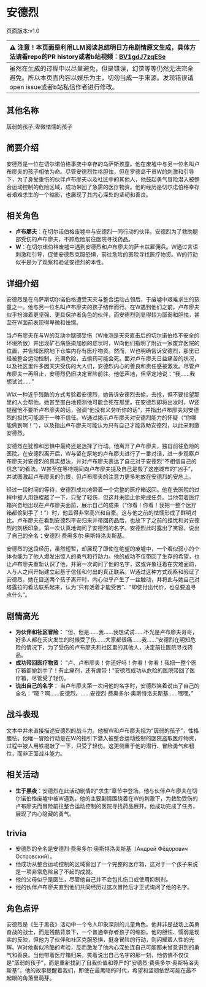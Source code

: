 # 安德烈
页面版本:v1.0
 

| :warning: 注意！本页面是利用LLM阅读总结明日方舟剧情原文生成，具体方法请看repo的PR history或者b站视频：[BV1gdJ7zqESe](https://www.bilibili.com/video/BV1gdJ7zqESe/)         |
|:----------------------------|
| 虽然在生成的过程中以尽量避免，但是错误，幻觉等等仍然无法完全避免。所以本页面内容以娱乐为主，切勿当成一手来源。发现错误请open issue或者b站私信作者进行修改。|



## 其他名称
孱弱的孩子;卑微怯懦的孩子
## 简要介绍
安德烈是一位在切尔诺伯格事变中幸存的乌萨斯孩童。他在废墟中与另一位名叫卢布廖夫的孩子相依为命。尽管安德烈性格胆怯，但在罗德岛干员W的刺激和引导下，为了身受重伤的伙伴卢布廖夫以及社区中的其他人，他鼓起勇气冒险潜入被整合运动控制的危险区域，成功带回了急需的医疗物资。他的经历是切尔诺伯格幸存者艰难求生的一个缩影，也展现了其内心深处的坚韧和善良。
## 相关角色
-   **卢布廖夫**：在切尔诺伯格废墟中与安德烈一同行动的伙伴。安德烈为了救助腿部受伤的卢布廖夫，不顾危险前往医院寻找药品。
-   **W**：在切尔诺伯格废墟中遇到安德烈和卢布廖夫的萨卡兹雇佣兵。W通过言语刺激和引导，促使安德烈克服恐惧，前往危险的医院寻找医疗物资。W的行动似乎是为了观察和验证安德烈的本性。
## 详细介绍
安德烈是在乌萨斯切尔诺伯格遭受天灾与整合运动占领后，于废墟中艰难求生的孩童之一。他与另一位名叫卢布廖夫的孩子结伴而行。在W遇到他们之前，卢布廖夫似乎扮演着更坚强、更具保护者角色的伙伴，而安德烈则显得较为孱弱和胆怯，甚至在W面前表现得卑微和怯懦。

当卢布廖夫在与W的互动中腿部受伤（W推测是天灾直击后的切尔诺伯格不安全的环境所致）并出现矿石病感染加剧的症状时，W向他们指明了附近一家废弃医院的位置，并告知医院地下仓库内存有医疗物资。然而，W也明确告诉安德烈，那里已经被整合运动控制，充满危险，去偷药可能会死。面对卢布廖夫日益痛苦的状况，以及社区里许多因天灾受伤的大人们，安德烈内心的善良和责任感被激发。尽管卢布廖夫一再阻止，安德烈仍旧决定冒险前往。他低声地，但坚定地说：“我......我想试试......”

W以一种近乎残酷的方式考验着安德烈，她告诉安德烈去偷，去抢，但不要指望那里的人会帮他。她甚至直白地预测他可能会死在那里。在安德烈即将出发时，W还提醒他不要听卢布廖夫的话，强调“他没有义务听你的话”，并指出卢布廖夫对安德烈的担忧可能源于一种不信任。W通过揭示卢布廖夫对安德烈能力的怀疑（“你哪能做到啊！”），以及指出卢布廖夫可能认为只有自己才能救助安德烈，以此来刺激安德烈。

安德烈在犹豫和恐惧中最终还是选择了行动。他离开了卢布廖夫，独自前往危险的医院。在安德烈离开后，W与留在原地的卢布廖夫进行了一番对话，进一步观察卢布廖夫对安德烈的真实想法，并对卢布廖夫表达了自己对于安德烈“不相信自己的信念”的看法。W甚至在等待期间向卢布廖夫提及自己是毁了这座城市的“凶手”，并试图激起卢布廖夫的仇恨，但卢布廖夫的注意力更多地放在安德烈的安危上。

经过一段时间的等待，安德烈成功地带着一个完整的医疗箱返回。他在去医院的过程中被人用铁棍敲了一下，只受了轻伤，但这并未阻止他完成任务。当他带着医疗箱兴奋地出现在卢布廖夫面前，展示自己的成果（“你看！你看！我把一整个医疗箱都偷到手了！”）时，他显得非常高兴和自豪。这与他之前的怯懦形成了鲜明对比。卢布廖夫在看到安德烈平安归来并带回药品后，也放下了之前的担忧和对安德烈的刻板印象，第一次认真地询问了安德烈的名字。安德烈此时露出了笑容，说出了自己的全名：安德烈·费奥多尔·奥斯特洛夫斯基。

安德烈的这段经历，虽然短暂，却展现了即使在绝望的废墟中，一个看似弱小的个体也能为了他人爆发出惊人的勇气和行动力。他的成功不仅带回了生存的希望，也让卢布廖夫重新认识了他，并第一次询问了他的名字，这或许象征着在灾难面前，人与人之间开始建立起基于信任和付出的真正联系。W通过这种方式观察和验证了安德烈，她在目送两个孩子离开时，内心似乎产生了一丝触动，并将此与她自己对塔露拉的看法联系起来，认为“只有活着才能受苦”、“即使付出代价，也总要追寻点什么”。
## 剧情高光
*   **为伙伴和社区冒险：** “但、但是......我......我想试试......不光是卢布廖夫哥哥，好多人都在天灾发生的时候受了伤......大家都很痛......我......”安德烈在明知危险的情况下，为了受伤的卢布廖夫和社区里的其他人，决定前往医院寻找药品。
*   **成功带回医疗物资：** “卢、卢布廖夫！你还好吗！你看！你看！我把一整个医疗箱都偷到手了！有止痛剂，还有绷带！”安德烈成功从危险的医院带回了医疗箱，尽管受了轻伤。
*   **说出自己的名字：** 当卢布廖夫第一次问他的名字时，安德烈笑着说出了自己的全名：“嗯？啊......安德烈。......安德烈·费奥多尔·奥斯特洛夫斯基......嘿嘿。”
## 战斗表现
文本中并未直接描述安德烈的战斗力。他被W和卢布廖夫视为“孱弱的孩子”，性格胆怯。他唯一冒险行动是在W的指引下潜入被整合运动控制的医院盗取医疗物资，过程中被人用铁棍敲了一下，只受了轻伤。这更侧重于他的潜行、冒险勇气和韧性，而非正面战斗能力。
## 相关活动
-   **生于黑夜**：安德烈在此活动剧情的“求生”章节中登场。他与伙伴卢布廖夫在切尔诺伯格废墟中被W遇到。他的主要剧情围绕着在W的刺激下，为救助受伤的卢布廖夫而冒险前往整合运动控制的医院寻找药品展开。他成功完成了任务，展现了内心隐藏的勇气。
## trivia
*   安德烈的全名是安德烈·费奥多尔·奥斯特洛夫斯基（Андрей Фёдорович Островский）。
*   他成功从整合运动控制的区域偷回了一个完整的医疗箱，这对于一个孩子来说是一项非常危险且了不起的成就。
*   他的父母似乎是医生，尽管他自己并不会包扎伤口或使用抑制剂。
*   他的伙伴卢布廖夫直到他们共同经历过这次冒险后才正式询问了他的名字。
## 角色点评
安德烈是《生于黑夜》活动中一个令人印象深刻的儿童角色。他并非是战场上英勇奋战的战士，而是残酷背景下，一个普通幸存者孩子的缩影。他的胆怯、懦弱是现实的反映，但他为了伙伴和社区克服恐惧，挺身冒险的行动，则闪耀着人性的光辉。W对他看似冷酷的考验，反而激发了他内心深处连自己可能都未曾意识到的勇气和善良。当他带着医疗箱归来，笑着说出自己名字的那一刻，他仿佛不仅仅是“孱弱的孩子”，而是重新找到了自我价值和尊严的“安德烈·费奥多尔·奥斯特洛夫斯基”。他的故事提醒着我们，即使在最黑暗的时代，希望和坚韧依然可能在最不起眼的角落里萌芽。